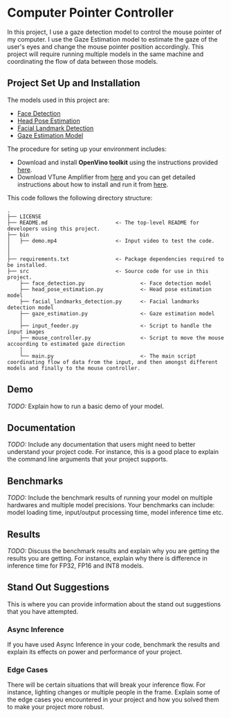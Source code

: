 # Computer Pointer Controller

In this project, I use a gaze detection model to control the mouse pointer of my computer. I use the Gaze Estimation model to estimate the gaze of the user's eyes and change the mouse pointer position accordingly. This project will require running multiple models in the same machine and coordinating the flow of data between those models.

## Project Set Up and Installation
The models used in this project are:

- [Face Detection](https://docs.openvinotoolkit.org/latest/_models_intel_face_detection_adas_binary_0001_description_face_detection_adas_binary_0001.html)
- [Head Pose Estimation](https://docs.openvinotoolkit.org/latest/_models_intel_head_pose_estimation_adas_0001_description_head_pose_estimation_adas_0001.html)
- [Facial Landmark Detection](https://docs.openvinotoolkit.org/latest/_models_intel_landmarks_regression_retail_0009_description_landmarks_regression_retail_0009.html)
- [Gaze Estimation Model](https://docs.openvinotoolkit.org/latest/_models_intel_gaze_estimation_adas_0002_description_gaze_estimation_adas_0002.html)

The procedure for seting up your environment includes:
- Download and install **OpenVino toolkit** using the instructions provided [here](https://docs.openvinotoolkit.org/latest/index.html).
- Download VTune Amplifier from [here](https://software.intel.com/en-us/vtune/choose-download#standalone) and you can get detailed instructions about how to install and run it from [here](https://software.intel.com/en-us/get-started-with-vtune). 

This code follows the following directory structure:

	.
	├── LICENSE 
	├── README.md                      <- The top-level README for developers using this project.
	├── bin
	│   ├── demo.mp4                   <- Input video to test the code.
	│     
	│     
	├── requirements.txt               <- Package dependencies required to be installed.
	├── src                            <- Source code for use in this project.
        ├── face_detection.py                  <- Face detection model
        ├── head_pose_estimation.py            <- Head pose estimation model
        ├── facial_landmarks_detection.py      <- Facial landmarks detection model
        ├── gaze_estimation.py                 <- Gaze estimation model
        │
        ├── input_feeder.py                    <- Script to handle the input images
        ├── mouse_controller.py                <- Script to move the mouse accoording to estimated gaze direction
        │
        └── main.py                            <- The main script coordinating flow of data from the input, and then amongst different models and finally to the mouse controller.
    
        
## Demo
*TODO:* Explain how to run a basic demo of your model.

## Documentation
*TODO:* Include any documentation that users might need to better understand your project code. For instance, this is a good place to explain the command line arguments that your project supports.

## Benchmarks
*TODO:* Include the benchmark results of running your model on multiple hardwares and multiple model precisions. Your benchmarks can include: model loading time, input/output processing time, model inference time etc.

## Results
*TODO:* Discuss the benchmark results and explain why you are getting the results you are getting. For instance, explain why there is difference in inference time for FP32, FP16 and INT8 models.

## Stand Out Suggestions
This is where you can provide information about the stand out suggestions that you have attempted.

### Async Inference
If you have used Async Inference in your code, benchmark the results and explain its effects on power and performance of your project.

### Edge Cases
There will be certain situations that will break your inference flow. For instance, lighting changes or multiple people in the frame. Explain some of the edge cases you encountered in your project and how you solved them to make your project more robust.

